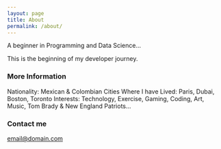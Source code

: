 ```yaml
---
layout: page
title: About
permalink: /about/
---
```


A beginner in Programming and Data Science...

This is the beginning of my developer journey. 

### More Information

Nationality: Mexican & Colombian
Cities Where I have Lived: Paris, Dubai, Boston, Toronto
Interests: Technology, Exercise, Gaming, Coding, Art, Music, Tom Brady &  New England Patriots...

### Contact me

[email@domain.com](mailto:email@domain.com)